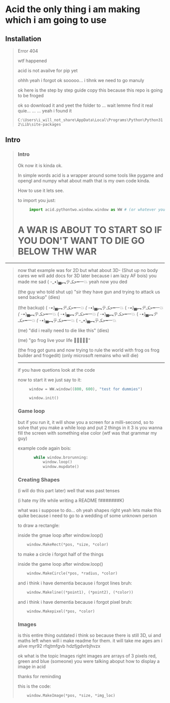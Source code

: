# Acid the only thing i am making which i am going to use

## Installation
> Error 404
> 
> wtf happened
> 
> acid is not availve for pip yet
> 
> ohhh yeah i forgot ok sooooo... i tihnk we need to go manuly
>
> ok here is the step by step guide copy this because this repo is going to be froged
>
> ok so download it and yeet the folder to ... wait lemme find it real quie... ... ... yeah i found it
>
>`
>    C:\Users\i_will_not_share\AppData\Local\Programs\Python\Python312\Lib\site-packages
>`

## Intro

>   ### Intro
>
>   Ok now it is kinda ok.
>
>   In simple words acid is a wrapper around some tools like pygame and opengl and numpy what about math that is my own code kinda.
>
>   How to use it lets see.
>    
>   to import you just:
>
>```python
>      import acid.pythontwo.window.window as WW # (or whatever you like)
>```
>
># A WAR IS ABOUT TO START SO IF YOU DON'T WANT TO DIE GO BELOW THW WAR

-------

>   now that example was for 2D but what about 3D- (Shut up no body cares we will add docs for 3D later because i am lazy AF bois) you made me sad ( -_•)▄︻テحكـ━一💥 yeah now you ded
> 
>   (the guy who told shut up) "sir they have gun and trying to attack us send backup" (dies)
> 
>   (the backup) ( -_•)▄︻テحكـ━一💥 ( -_•)▄︻テحكـ━一💥 ( -_•)▄︻テحكـ━一💥 ( -_•)▄︻テحكـ━一💥 ( -_•)▄︻テحكـ━一💥 ( -_•)▄︻テحكـ━一💥 ( -_•)▄︻テحكـ━一💥 ( -_•)▄︻テحكـ━一💥 ( -_•)▄︻テحكـ━一💥
> 
>   (me) "did i really need to die like this" (dies)
> 
>   (me) "go frog live your life 🐸🐸🐸🐸🐸"
> 
>   (the frog got guns and now trying to rule the world with frog os frog builder and frogedit) (only microsoft remains who will die)
>
> ---
> 
>   if you have quetions look at the code
>
>   now to start it we just say to it:
>
> ``` python
>      window = WW.window((800, 600), "test for dummies")
>
>      window.init()
>```
>   ### Game loop
>
>   but if you run it, it will show you a screen for a milli-second,
>   so to solve that you make a while loop and put 2 things in it 3 is you wanna fill the screen with something else color (wtf was that grammar my guy)
>
>   example code again bois:
>```python
>        while window.brorunning:
>            window.loop()
>            window.mupdate()
>``` 
>   ### Creating Shapes
>
>   (i will do this part later) well that was past tenses
>
>   (i hate my life while writing a README f#######K)
>
>   what was i suppose to do... oh yeah shapes right yeah lets make this quike because i need to go to a wedding of some unknown person
>
>   to draw a rectangle:
> 
>   inside the gmae loop after window.loop()
> ``` python
>     window.MakeRect(*pos, *size, *color)
> ```
>   to make a circle i forgot half of the things
> 
>   inside the game loop after window.loop()
> ``` python
>     window.MakeCircle(*pos, *radius, *color)
>```
>   and i think i have dementia because i forgot lines bruh:
>``` python
>     window.Makeline((*point1), (*point2), (*color))
>```
>   and i think i have dementia because i forgot pixel bruh:
>``` python
>     window.Makepixel(*pos, *color)
>```
>   ### Images
>
>   is this entire thing outdated i think so because there is still 3D, ui and maths left when will i make readme for them. it will take me ages am i alive  myr92 rfqjtmfgvb hdzfjgdvrbjhvzx
>
>   ok what is the topic Images right images are arrays of 3 pixels red, green and blue (someone) you were talking aboput how to display a image in acid
>
>   thanks for reminding
>
>   this is the code:
>``` python
>     window.MakeImage(*pos, *size, *img_loc)

> ```
